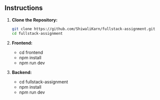 ## Instructions

1. **Clone the Repository:**

   ```bash
   git clone https://github.com/ShiwaliKarn/fullstack-assignment.git
   cd fullstack-assignment
   ```

2. **Frontend:**

   - cd frontend
   - npm install
   - npm run dev

3. **Backend:**

   - cd fullstack-assignment
   - npm install
   - npm run dev
